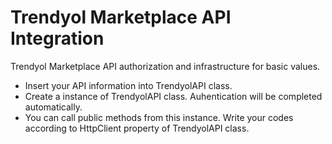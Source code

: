 # Trendyol Marketplace API Integration
Trendyol Marketplace API authorization and infrastructure for basic values.
- Insert your API information into TrendyolAPI class.
- Create a instance of TrendyolAPI class. Auhentication will be completed automatically.
- You can call public methods from this instance. Write your codes according to HttpClient property of TrendyolAPI class.
